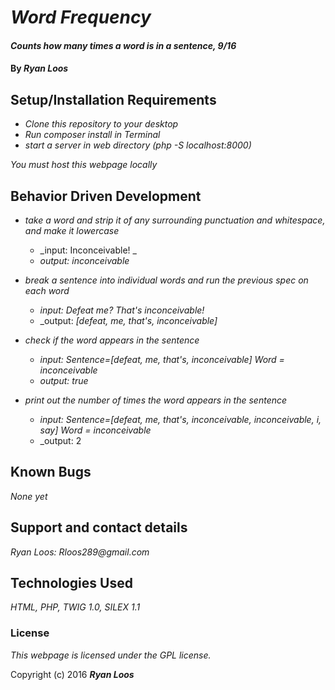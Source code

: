 # _Word Frequency_

#### _Counts how many times a word is in a sentence, 9/16_

#### By _**Ryan Loos**_

## Setup/Installation Requirements

* _Clone this repository to your desktop_
* _Run composer install in Terminal_
* _start a server in web directory (php -S localhost:8000)_

_You must host this webpage locally_

## Behavior Driven Development
* _take a word and strip it of any surrounding punctuation and whitespace, and make it lowercase_
  * _input: Inconceivable! _
  * _output: inconceivable_

* _break a sentence into individual words and run the previous spec on each word_
  * _input: Defeat me? That's inconceivable!_
  * _output: _[defeat, me, that's, inconceivable]_

* _check if the word appears in the sentence_
  * _input: Sentence=[defeat, me, that's, inconceivable] Word = inconceivable_
  * _output: true_

* _print out the number of times the word appears in the sentence_
  * _input: Sentence=[defeat, me, that's, inconceivable, inconceivable, i, say] Word = inconceivable_
  * _output: 2


## Known Bugs

_None yet_

## Support and contact details

_Ryan Loos: Rloos289@gmail.com_

## Technologies Used

_HTML,
PHP,
TWIG 1.0,
SILEX 1.1_

### License

*This webpage is licensed under the GPL license.*

Copyright (c) 2016 **_Ryan Loos_**
